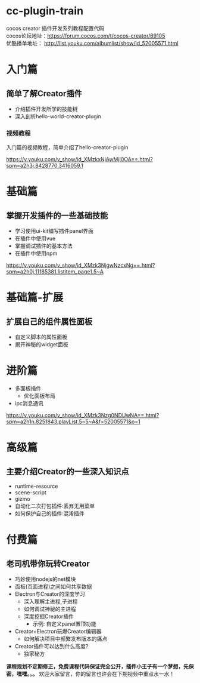 # cc-plugin-train
cocos creator 插件开发系列教程配置代码   
cocos论坛地址：https://forum.cocos.com/t/cocos-creator/69105    
优酷播单地址： http://list.youku.com/albumlist/show/id_52005571.html

# 入门篇
## 简单了解Creator插件
- 介绍插件开发所学的技能树
- 深入剖析hello-world-creator-plugin
### 视频教程
入门篇的视频教程，简单介绍了hello-creator-plugin    

https://v.youku.com/v_show/id_XMzkxNjAwMjI0OA==.html?spm=a2h3j.8428770.3416059.1

# 基础篇
## 掌握开发插件的一些基础技能
- 学习使用ui-kit编写插件panel界面
- 在插件中使用vue
- 掌握调试插件的基本方法
- 在插件中使用npm   

https://v.youku.com/v_show/id_XMzk3NjgwNzcxNg==.html?spm=a2h0j.11185381.listitem_page1.5~A

# 基础篇-扩展
## 扩展自己的组件属性面板
- 自定义脚本的属性面板
- 揭开神秘的widget面板

# 进阶篇
- 多面板插件
    - 优化面板布局
- ipc消息通讯

https://v.youku.com/v_show/id_XMzk3Nzg0NDUwNA==.html?spm=a2h1n.8251843.playList.5~5~A&f=52005571&o=1


# 高级篇
## 主要介绍Creator的一些深入知识点
- runtime-resource
- scene-script
- gizmo
- 自动化二次打包插件:丢弃无用菜单
- 如何保护自己的插件:混淆插件



# 付费篇
## 老司机带你玩转Creator
- 巧妙使用nodejs的net模块
- 面板(页面进程)之间如何共享数据
- Electron与Creator的深度学习
    - 深入理解主进程,子进程
    - 如何调试神秘的主进程
    - 深度挖掘Creator插件
        - 示例: 自定义panel置顶功能
- Creator+Electron玩爆Creator编辑器
    - 如何解决项目中频繁发布版本的痛点
- Creator插件可以达到什么高度?
    - 独家秘方



**课程规划不定期修正，免费课程代码保证完全公开，插件小王子有一个梦想，先保密，嘿嘿。。。**
欢迎大家留言，你的留言也许会在下期视频中重点水一水！
